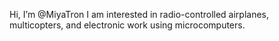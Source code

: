 Hi, I’m @MiyaTron
I am interested in radio-controlled airplanes, multicopters, and electronic work using microcomputers.

<!---
MiyaTron/MiyaTron is a ✨ special ✨ repository because its `README.md` (this file) appears on your GitHub profile.
You can click the Preview link to take a look at your changes.
--->
